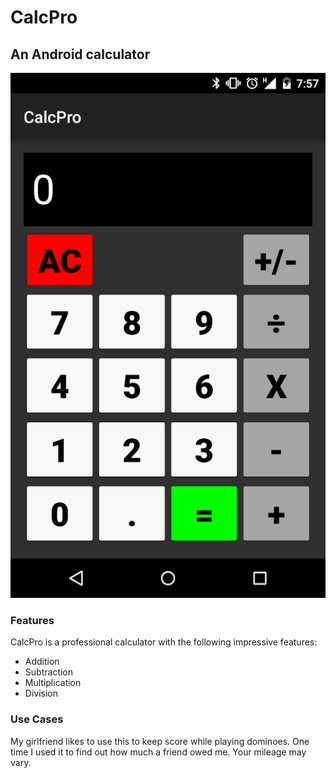 # CalcPro
## An Android calculator
![CalcPro](screenshot.png?raw=true)

### Features
CalcPro is a professional calculator with the following impressive features:
- Addition
- Subtraction
- Multiplication
- Division

### Use Cases
My girlfriend likes to use this to keep score while playing dominoes.  One time I used it to find out how much a friend owed me.  Your mileage may vary.
